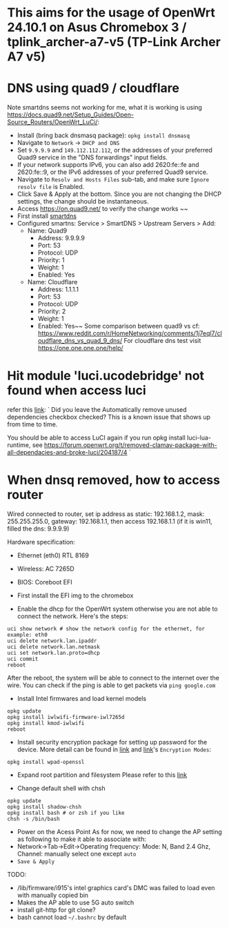 # This aims for the usage of OpenWrt 24.10.1 on Asus Chromebox 3 / tplink_archer-a7-v5 (TP-Link Archer A7 v5)

# DNS using quad9 / cloudflare
Note smartdns seems not working for me, what it is working is using https://docs.quad9.net/Setup_Guides/Open-Source_Routers/OpenWrt_LuCi/:
- Install (bring back dnsmasq package): `opkg install dnsmasq`
- Navigate to `Network` -> `DHCP and DNS`
- Set `9.9.9.9` and `149.112.112.112`, or the addresses of your preferred Quad9 service in the "DNS forwardings" input fields.
- If your network supports IPv6, you can also add 2620:fe::fe and 2620:fe::9, or the IPv6 addresses of your preferred Quad9 service.
- Navigate to `Resolv and Hosts Files` sub-tab, and make sure `Ignore resolv file` is Enabled.
- Click Save & Apply at the bottom. Since you are not changing the DHCP settings, the change should be instantaneous.
- Access https://on.quad9.net/ to verify the change works
~~
- First install [smartdns](https://pymumu.github.io/smartdns/)
- Configured smartns: Service > SmartDNS > Upstream Servers > Add:
  - Name: Quad9
    - Address: 9.9.9.9
    - Port: 53
    - Protocol: UDP
    - Priority: 1
    - Weight: 1
    - Enabled: Yes
  - Name: Cloudflare
    - Address: 1.1.1.1
    - Port: 53
    - Protocol: UDP
    - Priority: 2
    - Weight: 1
    - Enabled: Yes~~
Some comparison between quad9 vs cf: https://www.reddit.com/r/HomeNetworking/comments/1j7eql7/cloudflare_dns_vs_quad_9_dns/
For cloudflare dns test visit https://one.one.one.one/help/


# Hit module 'luci.ucodebridge' not found when access luci
refer this [link](https://github.com/openwrt/luci/issues/7314):
`
Did you leave the Automatically remove unused dependencies checkbox checked? This is a known issue that shows up from time to time.

You should be able to access LuCI again if you run opkg install luci-lua-runtime, see https://forum.openwrt.org/t/removed-clamav-package-with-all-dependacies-and-broke-luci/204187/4
`

# When dnsq removed, how to access router
Wired connected to router, set ip address as static: 192.168.1.2, mask: 255.255.255.0, gateway: 192.168.1.1, then access 192.168.1.1 (if it is win11, filled the dns: 9.9.9.9)

Hardware specification:
- Ethernet (eth0) RTL 8169
- Wireless: AC 7265D
- BIOS: Coreboot EFI


- First install the EFI img to the chromebox
- Enable the dhcp for the OpenWrt system otherwise you are not able to connect the network. Here's the steps:
```
uci show network # show the network config for the ethernet, for example: eth0
uci delete network.lan.ipaddr
uci delete network.lan.netmask
uci set network.lan.proto=dhcp
uci commit
reboot
```
After the reboot, the system will be able to connect to the internet over the wire. You can check if the ping is able to get packets via `ping google.com`

- Install Intel firmwares and load kernel models
```
opkg update
opkg install iwlwifi-firmware-iwl7265d
opkg install kmod-iwlwifi
reboot
```

- Install security encryption package for setting up password for the device. More detail can be found in [link](https://openwrt.org/docs/guide-user/network/wifi/encryption) and [link](https://openwrt.org/docs/guide-user/network/wifi/basic#wpa_modes)'s `Encryption Modes`:
```
opkg install wpad-openssl
```

- Expand root partition and filesystem
Please refer to this [link](https://openwrt.org/docs/guide-user/advanced/expand_root)


- Change default shell with chsh
```
opkg update
opkg install shadow-chsh
opkg install bash # or zsh if you like
chsh -s /bin/bash
```

- Power on the Acess Point
As for now, we need to change the AP setting as following to make it able to associate with:
- Network->Tab->Edit->Operating frequency: Mode: N, Band 2.4 Ghz, Channel: manually select one except `auto`
- `Save & Apply`

TODO:
- /lib/firmware/i915's intel graphics card's DMC was failed to load even with manually copied bin
- Makes the AP able to use 5G auto switch
- install git-http for git clone?
- bash cannot load `~/.bashrc` by default

